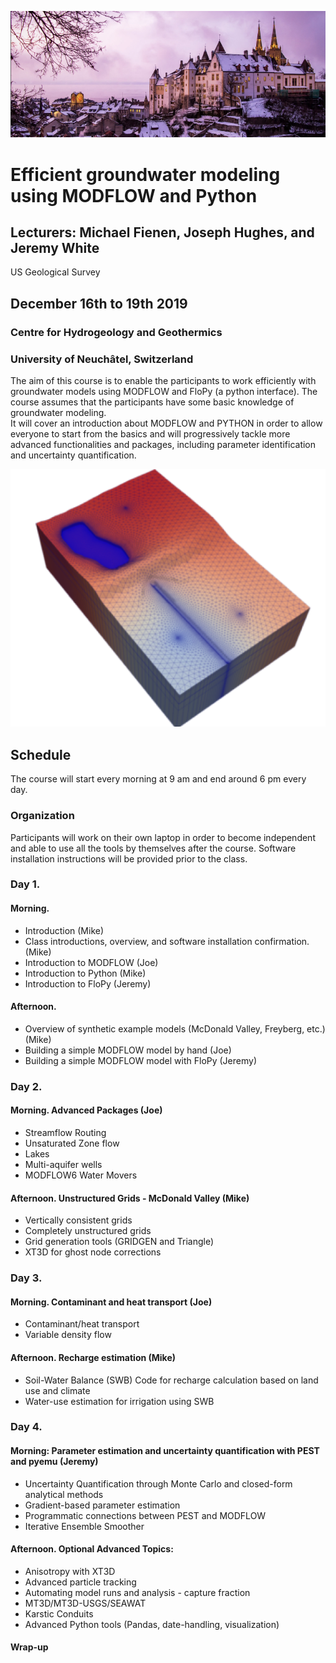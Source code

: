 ![alt](images/town.png) 

# Efficient groundwater modeling using MODFLOW and Python

## Lecturers: Michael Fienen, Joseph Hughes, and Jeremy White
US Geological Survey

## December 16th to 19th  2019
### Centre for Hydrogeology and Geothermics
### University of Neuchâtel, Switzerland

The aim of this course is to enable the participants to work efficiently with groundwater models using MODFLOW and FloPy (a python interface).
The course assumes that the participants have some basic knowledge of groundwater modeling.  
It will cover an introduction about MODFLOW and PYTHON in order to allow everyone to start from the basics and will progressively tackle more advanced functionalities and packages, including parameter identification and uncertainty quantification.

![alt](images/grid.png)
## Schedule
The course will start every morning at 9 am and end around 6 pm every day.
### Organization
Participants will work on their own laptop in order to become independent and able to use all the tools by themselves after the course. Software installation instructions will be provided prior to the class.

### Day 1. 

#### Morning.

* Introduction (Mike)
* Class introductions, overview, and software installation confirmation. (Mike)
* Introduction to MODFLOW (Joe) 
* Introduction to Python (Mike)
* Introduction to FloPy (Jeremy)
 
#### Afternoon.
* Overview of synthetic example models (McDonald Valley, Freyberg, etc.) (Mike)
* Building a simple MODFLOW model by hand (Joe)
* Building a simple MODFLOW model with FloPy (Jeremy)
 
### Day 2.
#### Morning. Advanced Packages (Joe)
* Streamflow Routing
* Unsaturated Zone flow
* Lakes
* Multi-aquifer wells
* MODFLOW6 Water Movers

#### Afternoon. Unstructured Grids - McDonald Valley (Mike)
* Vertically consistent grids 
* Completely unstructured grids
* Grid generation tools (GRIDGEN and Triangle)
* XT3D for ghost node corrections

### Day 3.
#### Morning. Contaminant and heat transport (Joe)
* Contaminant/heat transport
* Variable density flow

#### Afternoon. Recharge estimation (Mike)
* Soil-Water Balance (SWB) Code for recharge calculation based on land use and climate
* Water-use estimation for irrigation using SWB 

### Day 4.
#### Morning: Parameter estimation and uncertainty quantification with PEST and pyemu (Jeremy)
* Uncertainty Quantification through Monte Carlo and closed-form analytical methods
* Gradient-based parameter estimation
* Programmatic connections between PEST and MODFLOW
* Iterative Ensemble Smoother
 
#### Afternoon. Optional Advanced Topics:
* Anisotropy with XT3D
* Advanced particle tracking
* Automating model runs and analysis - capture fraction
* MT3D/MT3D-USGS/SEAWAT
* Karstic Conduits
* Advanced Python tools (Pandas, date-handling, visualization)

#### Wrap-up
